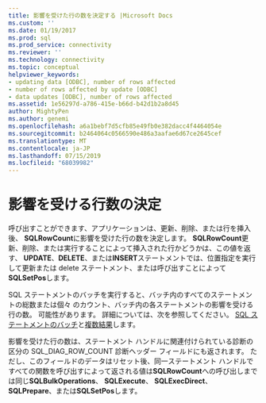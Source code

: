```yaml
---
title: 影響を受けた行の数を決定する |Microsoft Docs
ms.custom: ''
ms.date: 01/19/2017
ms.prod: sql
ms.prod_service: connectivity
ms.reviewer: ''
ms.technology: connectivity
ms.topic: conceptual
helpviewer_keywords:
- updating data [ODBC], number of rows affected
- number of rows affected by update [ODBC]
- data updates [ODBC], number of rows affected
ms.assetid: 1e56297d-a786-415e-b66d-b42d1b2a8d45
author: MightyPen
ms.author: genemi
ms.openlocfilehash: a6a1bebf7d5cfb85e49fb0e382dacc4f4464054e
ms.sourcegitcommit: b2464064c0566590e486a3aafae6d67ce2645cef
ms.translationtype: MT
ms.contentlocale: ja-JP
ms.lasthandoff: 07/15/2019
ms.locfileid: "68039982"
---
```

# <a name="determining-the-number-of-affected-rows"></a>影響を受ける行数の決定
呼び出すことができます、アプリケーションは、更新、削除、または行を挿入後、 **SQLRowCount**に影響を受けた行の数を決定します。 **SQLRowCount**更新、削除、または実行することによって挿入された行かどうかは、この値を返す、 **UPDATE**、**DELETE**、または**INSERT**ステートメントでは、位置指定を実行して更新または delete ステートメント、または呼び出すことによって**SQLSetPos**します。  
  
 SQL ステートメントのバッチを実行すると、バッチ内のすべてのステートメントの総数または個々 のカウント、バッチ内の各ステートメントの影響を受ける行の数。 可能性があります。 詳細については、次を参照してください。 [SQL ステートメントのバッチ](../../../odbc/reference/develop-app/batches-of-sql-statements.md)と[複数結果](../../../odbc/reference/develop-app/multiple-results.md)します。  
  
 影響を受けた行の数は、ステートメント ハンドルに関連付けられている診断の区分の SQL_DIAG_ROW_COUNT 診断ヘッダー フィールドにも返されます。 ただし、このフィールドのデータはリセット後、同一ステートメント ハンドルですべての関数を呼び出すによって返される値は**SQLRowCount**への呼び出しまでは同じ**SQLBulkOperations**、 **SQLExecute**、 **SQLExecDirect**、 **SQLPrepare**、または**SQLSetPos**します。
